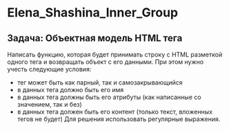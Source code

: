 # Elena_Shashina_Inner_Group

## Задача: Объектная модель HTML тега

Написать функцию, которая будет принимать строку с HTML разметкой одного тега и возвращать объект с его данными. При этом нужно учесть следующие условия:

- тег может быть как парный, так и самозакрывающийся
- в данных тега должно быть его имя
- в данных тега должны быть его атрибуты (как написанные со значением, так и без)
- в данных тега должен быть его контент (только текст, вложенных тегов не будет)
Для решения использовать регулярные выражения.
